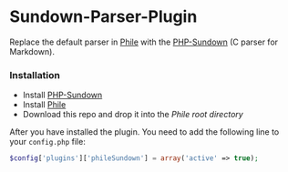 Sundown-Parser-Plugin
=====================

Replace the default parser in [Phile](https://github.com/PhileCMS/Phile) with the [PHP-Sundown](https://github.com/chobie/php-sundown) (C parser for Markdown).

### Installation

* Install [PHP-Sundown](https://github.com/chobie/php-sundown)
* Install [Phile](https://github.com/PhileCMS/Phile)
* Download this repo and drop it into the _Phile root directory_

After you have installed the plugin. You need to add the following line to your `config.php` file:

```php
$config['plugins']['phileSundown'] = array('active' => true);
```